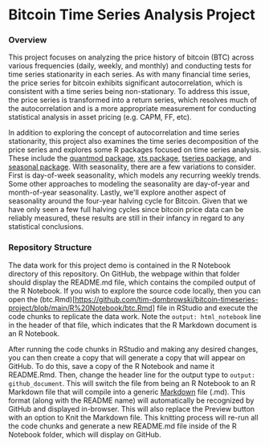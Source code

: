 # Bitcoin Time Series Analysis Project

### Overview

This project focuses on analyzing the price history of bitcoin (BTC) across various frequencies (daily, weekly, and monthly) and conducting tests for time series stationarity in each series. As with many financial time series, the price series for bitcoin exhibits significant autocorrelation, which is consistent with a time series being non-stationary. To address this issue, the price series is transformed into a return series, which resolves much of the autocorrelation and is a more appropriate measurement for conducting statistical analysis in asset pricing (e.g. CAPM, FF, etc).

In addition to exploring the concept of autocorrelation and time series stationarity, this project also examines the time series decomposition of the price series and explores some R packages focused on time series analysis. These include the [quantmod package](https://cran.r-project.org/package=quantmod), [xts package](https://cran.r-project.org/package=xts), [tseries package](https://cran.r-project.org/package=tseries), and [seasonal package](https://cran.r-project.org/package=seasonal). With seasonality, there are a few variations to consider. First is day-of-week seasonality, which models any recurring weekly trends. Some other approaches to modeling the seasonality are day-of-year and month-of-year seasonality. Lastly, we'll explore another aspect of seasonality around the four-year halving cycle for Bitcoin. Given that we have only seen a few full halving cycles since bitcoin price data can be reliably measured, these results are still in their infancy in regard to any statistical conclusions.

### Repository Structure

The data work for this project demo is contained in the R Notebook directory of this repository. On GitHub, the webpage within that folder should display the README.md file, which contains the compiled output of the R Notebook. If you wish to explore the source code locally, then you can open the (btc.Rmd)[https://github.com/tim-dombrowski/bitcoin-timeseries-project/blob/main/R%20Notebook/btc.Rmd] file in RStudio and execute the code chunks to replicate the data work. Note the `output: html_notebook` line in the header of that file, which indicates that the R Markdown document is an R Notebook. 

After running the code chunks in RStudio and making any desired changes, you can then create a copy that will generate a copy that will appear on GitHub. To do this, save a copy of the R Notebook and name it README.Rmd. Then, change the header line for the output type to `output: github_document`. This will switch the file from being an R Notebook to an R Markdown file that will compile into a generic [Markdown](https://www.markdownguide.org/) file (.md). This format (along with the README name) will automatically be recognized by GitHub and displayed in-browser. This will also replace the Preview button with an option to Knit the Markdown file. This knitting process will re-run all the code chunks and generate a new README.md file inside of the R Notebook folder, which will display on GitHub.
